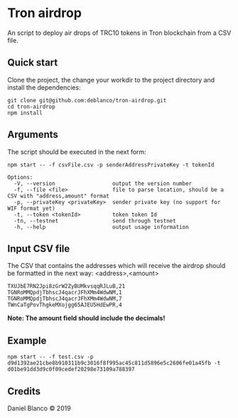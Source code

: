 # Tron airdrop

An script to deploy air drops of TRC10 tokens in Tron blockchain from a CSV file.

## Quick start

Clone the project, the change your workdir to the project directory and install the dependencies:

```
git clone git@github.com:deblanco/tron-airdrop.git
cd tron-airdrop
npm install
```

## Arguments

The script should be executed in the next form:

```
npm start -- -f csvFile.csv -p senderAddressPrivateKey -t tokenId
```

```
Options:
  -V, --version                  output the version number
  -f, --file <file>              file to parse location, should be a CSV with "address,amount" format
  -p, --privateKey <privateKey>  sender private key (no support for WIF format yet)
  -t, --token <tokenId>          token token Id
  -tn, --testnet                 send through testnet
  -h, --help                     output usage information
```

## Input CSV file

The CSV that contains the addresses which will receive the airdrop should be formatted in the next way: \<address>,\<amount>

```csv
TXUJbE7RN2Jpi8zGrW2ZyBUMkvsqqRJLuB,21
TGNRoMMQpdjTbhscJ4qacrJFhXMm4WdwNM,1
TGNRoMMQpdjTbhscJ4qacrJFhXMm4WdwNM,7
TWnCaTgPovThgkeMXojgg65AJEU5HdEwPR,4
```

**Note: The amount field should include the decimals!**

## Example

```
npm start -- -f test.csv -p d9d1392ae21cbe8b910311b9c3016f8f995ac45c811d5896e5c2606fe01a45fb -t d01be91dd3d9c0f09cedef20298e73109a788397
```

## Credits

Daniel Blanco &copy; 2019
